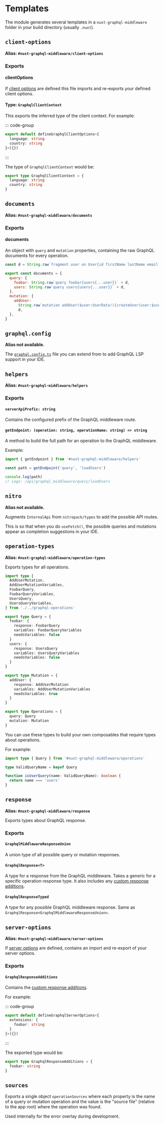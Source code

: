 # Templates

The module generates several templates in a `nuxt-graphql-middleware` folder in
your build directory (usually `.nuxt`).

## `client-options`

**Alias: `#nuxt-graphql-middleware/client-options`**

### Exports

#### clientOptions

If [client options](/configuration/client-options) are defined this file imports
and re-exports your defined client options.

#### Type: `GraphqlClientContext`

This exports the inferred type of the client context. For example:

::: code-group

```typescript [~/app/graphqlMiddleware.clientOptions.ts]
export default defineGraphqlClientOptions<{
  language: string
  country: string
}>({})
```

:::

The type of `GraphqlClientContext` would be:

```typescript
export type GraphqlClientContext = {
  language: string
  country: string
}
```

## `documents`

**Alias: `#nuxt-graphql-middleware/documents`**

### Exports

#### documents

An object with `query` and `mutation` properties, containing the raw GraphQL
documents for every operation.

```js
const d = String.raw`fragment user on User{id firstName lastName email description dateOfBirth description meansOfContact}`

export const documents = {
  query: {
    foobar: String.raw`query foobar{users{...user}}` + d,
    users: String.raw`query users{users{...user}}` + d,
  },
  mutation: {
    addUser:
      String.raw`mutation addUser($user:UserData!){createUser(user:$user){...user}}` +
      d,
  },
}
```

## `graphql.config`

**Alias not available.**

The [`graphql.config.ts`](https://the-guild.dev/graphql/config/docs/user/usage)
file you can extend from to add GraphQL LSP support in your IDE.

## `helpers`

**Alias: `#nuxt-graphql-middleware/helpers`**

### Exports

#### `serverApiPrefix: string`

Contains the configured prefix of the GraphQL middleware route.

#### `getEndpoint: (operation: string, operationName: string) => string`

A method to build the full path for an operation to the GraphQL middleware.

Example:

```typescript
import { getEndpoint } from '#nuxt-graphql-middleware/helpers'

const path = getEndpoint('query', 'loadUsers')

console.log(path)
// Logs: /api/graphql_middleware/query/loadUsers
```

## `nitro`

**Alias not available.**

Augments `InternalApi` from `nitropack/types` to add the possible API routes.

This is so that when you do `useFetch()`, the possible queries and mutations
appear as completion suggestions in your IDE.

## `operation-types`

**Alias: `#nuxt-graphql-middleware/operation-types`**

Exports types for all operations.

```typescript
import type {
  AddUserMutation,
  AddUserMutationVariables,
  FoobarQuery,
  FoobarQueryVariables,
  UsersQuery,
  UsersQueryVariables,
} from './../graphql-operations'

export type Query = {
  foobar: {
    response: FoobarQuery
    variables: FoobarQueryVariables
    needsVariables: false
  }
  users: {
    response: UsersQuery
    variables: UsersQueryVariables
    needsVariables: false
  }
}

export type Mutation = {
  addUser: {
    response: AddUserMutation
    variables: AddUserMutationVariables
    needsVariables: true
  }
}

export type Operations = {
  query: Query
  mutation: Mutation
}
```

You can use these types to build your own composables that require types about
operations.

For example:

```typescript
import type { Query } from '#nuxt-graphql-middleware/operations'

type ValidQueryName = keyof Query

function isUserQuery(name: ValidQueryName): boolean {
  return name === 'users'
}
```

## `response`

**Alias: `#nuxt-graphql-middleware/response`**

Exports types about GraphQL response.

### Exports

#### `GraphqlMiddlewareResponseUnion`

A union type of all possible query or mutation responses.

#### `GraphqlResponse<T>`

A type for a response from the GraphQL middleware. Takes a generic for a
specific operation response type. It also includes any
[custom response additions](/examples/graphql-response-extensions).

#### `GraphqlResponseTyped`

A type for any possible GraphQL middleware response. Same as
`GraphqlResponse<GraphqlMiddlewareResponseUnion>`.

## `server-options`

**Alias: `#nuxt-graphql-middleware/server-options`**

If [server options](/configuration/server-options) are defined, contains an
import and re-export of your server options.

### Exports

#### `GraphqlResponseAdditions`

Contains the [custom response additions](/examples/graphql-response-extensions).

For example:

::: code-group

```typescript [~/server/graphqlMiddleware.serverOptions.ts]
export default defineGraphqlServerOptions<{
  extensions: {
    foobar: string
  }
}>({})
```

:::

The exported type would be:

```typescript
export type GraphqlResponseAdditions = {
  foobar: string
}
```

## `sources`

Exports a single object `operationSources` where each property is the name of a
query or mutation operation and the value is the "source file" (relative to the
app root) where the operation was found.

Used internally for the error overlay during development.
